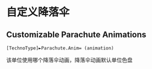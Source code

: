 自定义降落伞
==============
Customizable Parachute Animations
----------------------------------

    [TechnoType]►Parachute.Anim= (animation)

该单位使用哪个降落伞动画，降落伞动画默认单位色盘
